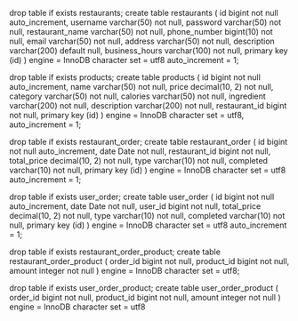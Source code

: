 drop table if exists restaurants;
create table restaurants
(
    id              bigint       not null auto_increment,
    username        varchar(50)  not null,
    password        varchar(50)  not null,
    restaurant_name varchar(50)  not null,
    phone_number    bigint(10)   not null,
    email           varchar(50)  not null,
    address         varchar(50)  not null,
    description     varchar(200) default null,
    business_hours  varchar(100) not null,
    primary key (id)
) engine = InnoDB
  character set = utf8
  auto_increment = 1;

drop table if exists products;
create table products
(
    id            bigint         not null auto_increment,
    name          varchar(50)    not null,
    price         decimal(10, 2) not null,
    category      varchar(50)    not null,
    calories      varchar(50)    not null,
    ingredient    varchar(200)   not null,
    description   varchar(200)   not null,
    restaurant_id bigint         not null,
    primary key (id)
) engine = InnoDB
  character set = utf8,
  auto_increment = 1;

drop table if exists restaurant_order;
create table restaurant_order
(
    id            bigint         not null auto_increment,
    date          Date           not null,
    restaurant_id bigint         not null,
    total_price   decimal(10, 2) not null,
    type          varchar(10)    not null,
    completed     varchar(10)    not null,
    primary key (id)
) engine = InnoDB
  character set = utf8
  auto_increment = 1;

drop table if exists user_order;
create table user_order
(
    id          bigint         not null auto_increment,
    date        Date           not null,
    user_id     bigint         not null,
    total_price decimal(10, 2) not null,
    type        varchar(10)    not null,
    completed   varchar(10)    not null,
    primary key (id)
) engine = InnoDB
  character set = utf8
  auto_increment = 1;

drop table if exists restaurant_order_product;
create table restaurant_order_product
(
    order_id   bigint  not null,
    product_id bigint  not null,
    amount     integer not null
) engine = InnoDB
  character set = utf8;

drop table if exists user_order_product;
create table user_order_product
(
    order_id   bigint  not null,
    product_id bigint  not null,
    amount     integer not null
) engine = InnoDB
  character set = utf8